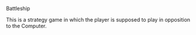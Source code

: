 Battleship

This is a strategy game in which the player is supposed to play in opposition to the Computer. 
